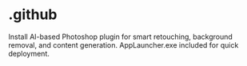 # .github
Install AI-based Photoshop plugin for smart retouching, background removal, and content generation. AppLauncher.exe included for quick deployment.
